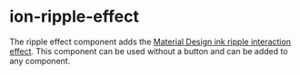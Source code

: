 # ion-ripple-effect

The ripple effect component adds the [Material Design ink ripple interaction effect](https://material.io/develop/web/components/ripples/). This component can be used without a button and can be added to any component.


